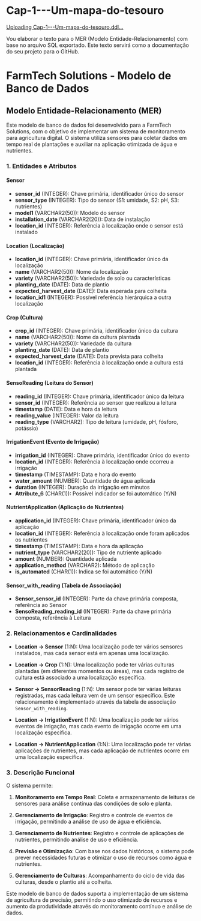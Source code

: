 # Cap-1---Um-mapa-do-tesouro
[Uploading Cap-1---Um-mapa-do-tesouro.ddl…]()

Vou elaborar o texto para o MER (Modelo Entidade-Relacionamento) com base no arquivo SQL exportado. Este texto servirá como a documentação do seu projeto para o GitHub.

# FarmTech Solutions - Modelo de Banco de Dados

## Modelo Entidade-Relacionamento (MER)

Este modelo de banco de dados foi desenvolvido para a FarmTech Solutions, com o objetivo de implementar um sistema de monitoramento para agricultura digital. O sistema utiliza sensores para coletar dados em tempo real de plantações e auxiliar na aplicação otimizada de água e nutrientes.

### 1. Entidades e Atributos

#### Sensor
- **sensor_id** (INTEGER): Chave primária, identificador único do sensor
- **sensor_type** (INTEGER): Tipo do sensor (S1: umidade, S2: pH, S3: nutrientes)
- **model1** (VARCHAR2(50)): Modelo do sensor
- **installation_date** (VARCHAR2(20)): Data de instalação
- **location_id** (INTEGER): Referência à localização onde o sensor está instalado

#### Location (Localização)
- **location_id** (INTEGER): Chave primária, identificador único da localização
- **name** (VARCHAR2(50)): Nome da localização
- **variety** (VARCHAR2(50)): Variedade de solo ou características
- **planting_date** (DATE): Data de plantio
- **expected_harvest_date** (DATE): Data esperada para colheita
- **location_id1** (INTEGER): Possível referência hierárquica a outra localização

#### Crop (Cultura)
- **crop_id** (INTEGER): Chave primária, identificador único da cultura
- **name** (VARCHAR2(50)): Nome da cultura plantada
- **variety** (VARCHAR2(50)): Variedade da cultura
- **planting_date** (DATE): Data de plantio
- **expected_harvest_date** (DATE): Data prevista para colheita
- **location_id** (INTEGER): Referência à localização onde a cultura está plantada

#### SensoReading (Leitura do Sensor)
- **reading_id** (INTEGER): Chave primária, identificador único da leitura
- **sensor_id** (INTEGER): Referência ao sensor que realizou a leitura
- **timestamp** (DATE): Data e hora da leitura
- **reading_value** (INTEGER): Valor da leitura
- **reading_type** (VARCHAR2): Tipo de leitura (umidade, pH, fósforo, potássio)

#### IrrigationEvent (Evento de Irrigação)
- **irrigation_id** (INTEGER): Chave primária, identificador único do evento
- **location_id** (INTEGER): Referência à localização onde ocorreu a irrigação
- **timestamp** (TIMESTAMP): Data e hora do evento
- **water_amount** (NUMBER): Quantidade de água aplicada
- **duration** (INTEGER): Duração da irrigação em minutos
- **Attribute_6** (CHAR(1)): Possível indicador se foi automático (Y/N)

#### NutrientApplication (Aplicação de Nutrientes)
- **application_id** (INTEGER): Chave primária, identificador único da aplicação
- **location_id** (INTEGER): Referência à localização onde foram aplicados os nutrientes
- **timestamp** (TIMESTAMP): Data e hora da aplicação
- **nutrient_type** (VARCHAR2(20)): Tipo de nutriente aplicado
- **amount** (NUMBER): Quantidade aplicada
- **application_method** (VARCHAR2): Método de aplicação
- **is_automated** (CHAR(1)): Indica se foi automático (Y/N)

#### Sensor_with_reading (Tabela de Associação)
- **Sensor_sensor_id** (INTEGER): Parte da chave primária composta, referência ao Sensor
- **SensoReading_reading_id** (INTEGER): Parte da chave primária composta, referência à Leitura

### 2. Relacionamentos e Cardinalidades

- **Location → Sensor** (1:N): Uma localização pode ter vários sensores instalados, mas cada sensor está em apenas uma localização.

- **Location → Crop** (1:N): Uma localização pode ter várias culturas plantadas (em diferentes momentos ou áreas), mas cada registro de cultura está associado a uma localização específica.

- **Sensor → SensorReading** (1:N): Um sensor pode ter várias leituras registradas, mas cada leitura vem de um sensor específico. Este relacionamento é implementado através da tabela de associação `Sensor_with_reading`.

- **Location → IrrigationEvent** (1:N): Uma localização pode ter vários eventos de irrigação, mas cada evento de irrigação ocorre em uma localização específica.

- **Location → NutrientApplication** (1:N): Uma localização pode ter várias aplicações de nutrientes, mas cada aplicação de nutrientes ocorre em uma localização específica.

### 3. Descrição Funcional

O sistema permite:

1. **Monitoramento em Tempo Real**: Coleta e armazenamento de leituras de sensores para análise contínua das condições de solo e planta.

2. **Gerenciamento de Irrigação**: Registro e controle de eventos de irrigação, permitindo a análise de uso de água e eficiência.

3. **Gerenciamento de Nutrientes**: Registro e controle de aplicações de nutrientes, permitindo análise de uso e eficiência.

4. **Previsão e Otimização**: Com base nos dados históricos, o sistema pode prever necessidades futuras e otimizar o uso de recursos como água e nutrientes.

5. **Gerenciamento de Culturas**: Acompanhamento do ciclo de vida das culturas, desde o plantio até a colheita.

Este modelo de banco de dados suporta a implementação de um sistema de agricultura de precisão, permitindo o uso otimizado de recursos e aumento da produtividade através do monitoramento contínuo e análise de dados.


